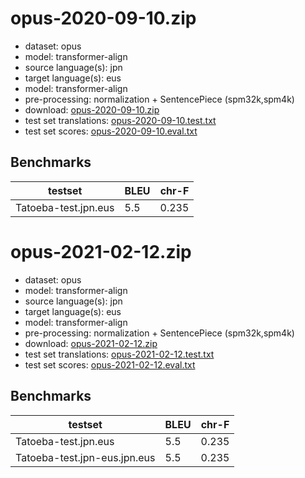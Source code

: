 # opus-2020-09-10.zip

* dataset: opus
* model: transformer-align
* source language(s): jpn
* target language(s): eus
* model: transformer-align
* pre-processing: normalization + SentencePiece (spm32k,spm4k)
* download: [opus-2020-09-10.zip](https://object.pouta.csc.fi/Tatoeba-MT-models/jpn-eus/opus-2020-09-10.zip)
* test set translations: [opus-2020-09-10.test.txt](https://object.pouta.csc.fi/Tatoeba-MT-models/jpn-eus/opus-2020-09-10.test.txt)
* test set scores: [opus-2020-09-10.eval.txt](https://object.pouta.csc.fi/Tatoeba-MT-models/jpn-eus/opus-2020-09-10.eval.txt)

## Benchmarks

| testset               | BLEU  | chr-F |
|-----------------------|-------|-------|
| Tatoeba-test.jpn.eus 	| 5.5 	| 0.235 |

# opus-2021-02-12.zip

* dataset: opus
* model: transformer-align
* source language(s): jpn
* target language(s): eus
* model: transformer-align
* pre-processing: normalization + SentencePiece (spm32k,spm4k)
* download: [opus-2021-02-12.zip](https://object.pouta.csc.fi/Tatoeba-MT-models/jpn-eus/opus-2021-02-12.zip)
* test set translations: [opus-2021-02-12.test.txt](https://object.pouta.csc.fi/Tatoeba-MT-models/jpn-eus/opus-2021-02-12.test.txt)
* test set scores: [opus-2021-02-12.eval.txt](https://object.pouta.csc.fi/Tatoeba-MT-models/jpn-eus/opus-2021-02-12.eval.txt)

## Benchmarks

| testset               | BLEU  | chr-F |
|-----------------------|-------|-------|
| Tatoeba-test.jpn.eus 	| 5.5 	| 0.235 |
| Tatoeba-test.jpn-eus.jpn.eus 	| 5.5 	| 0.235 |

